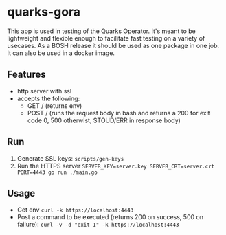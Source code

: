 # quarks-gora

This app is used in testing of the Quarks Operator.
It's meant to be lightweight and flexible enough to facilitate fast testing on a variety of usecases.
As a BOSH release it should be used as one package in one job. It can also be used in a docker image.

## Features

- http server with ssl
- accepts the following:
  - GET / (returns env)
  - POST / (runs the request body in bash and returns a 200 for exit code 0, 500 otherwist, STOUD/ERR in response body)

## Run

1. Generate SSL keys: `scripts/gen-keys`
2. Run the HTTPS server `SERVER_KEY=server.key SERVER_CRT=server.crt PORT=4443 go run ./main.go`

## Usage

- Get env `curl -k https://localhost:4443`
- Post a command to be executed (returns 200 on success, 500 on failure): `curl -v -d "exit 1" -k https://localhost:4443`
